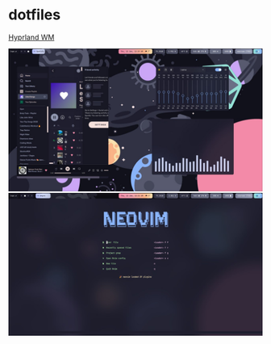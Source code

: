 # dotfiles
[Hyprland WM](https://github.com/hyprwm/Hyprland)

![example](./screenshots/screen.png)
![nvim](./screenshots/nvim_screen.png)
